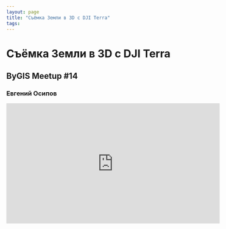 ```yaml
---
layout: page
title: "Съёмка Земли в 3D с DJI Terra"
tags:
---
```



# Съёмка Земли в 3D с DJI Terra
## ByGIS Meetup #14
### Евгений Осипов

<iframe width="560" height="315" src="https://www.youtube.com/embed/jKZFBKzAxeU" frameborder="0" allow="accelerometer; autoplay; encrypted-media; gyroscope; picture-in-picture" allowfullscreen></iframe>
